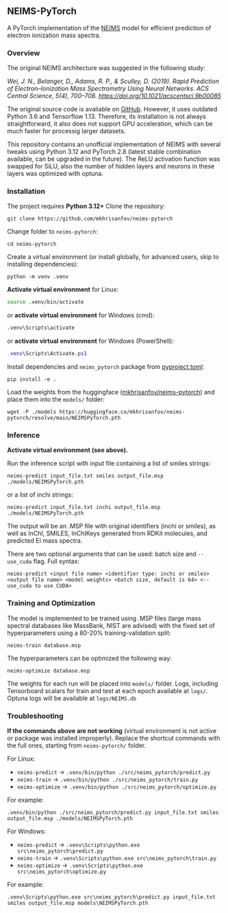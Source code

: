 ## NEIMS-PyTorch

A PyTorch implementation of the [NEIMS](https://github.com/brain-research/deep-molecular-massspec) model for efficient prediction of electron ionization mass spectra.

### Overview

The original NEIMS architecture was suggested in the following study:

_Wei, J. N., Belanger, D., Adams, R. P., & Sculley, D. (2019). Rapid Prediction of Electron–Ionization Mass Spectrometry Using Neural Networks. ACS Central Science, 5(4), 700–708. https://doi.org/10.1021/acscentsci.9b00085_

The original source code is avaliable on [GitHub](https://github.com/brain-research/deep-molecular-massspec). However, it uses outdated Python 3.6 and Tensorflow 1.13. Therefore, its installation is not always straightforward, it also does not support GPU acceleration, which can be much faster for processig larger datasets.

This repository contains an unofficial implementation of NEIMS with several tweaks using Python 3.12 and PyTorch 2.8 (latest stable combination available, can be upgraded in the future). The ReLU activation function was swapped for SiLU, also the number of hidden layers and neurons in these layers was optimized with optuna.

### Installation

The project requires **Python 3.12+**
Clone the repository:

```
git clone https://github.com/mkhrisanfov/neims-pytorch
```

Change folder to `neims-pytorch`:

```
cd neims-pytorch
```

Create a virtual environment (or install globally, for advanced users, skip to installing dependencies):

```
python -m venv .venv
```

**Activate virtual environment** for Linux:

```bash
source .venv/bin/activate
```

or **activate virtual environment** for Windows (cmd):

```cmd
.venv\Scripts\activate
```

or **activate virtual environment** for Windows (PowerShell):

```powershell
.venv\Scripts\Activate.ps1
```

Install dependencies and `neims_pytorch` package from [pyproject.toml](./pyproject.toml):

```
pip install -e .
```

Load the weights from the huggingface ([mkhrisanfov/neims-pytorch](https://huggingface.co/mkhrisanfov/neims-pytorch)) and place them into the `models/` folder:

```
wget -P ./models https://huggingface.co/mkhrisanfov/neims-pytorch/resolve/main/NEIMSPyTorch.pth
```

### Inference

**Activate virtual environment (see above).**

Run the inference script with input file containing a list of smiles strings:

```
neims-predict input_file.txt smiles output_file.msp ./models/NEIMSPyTorch.pth
```

or a list of inchi strings:

```
neims-predict input_file.txt inchi output_file.msp ./models/NEIMSPyTorch.pth
```

The output will be an .MSP file with original identifiers (inchi or smiles), as well as InChI, SMILES, InChIKeys generated from RDKit molecules, and predicted EI mass spectra.

There are two optional arguments that can be used: batch size and `--use_cuda` flag. Full syntax:

```
neims-predict <input file name> <identifier type: inchi or smiles> <output file name> <model weights> <batch size, default is 64> <--use_cuda to use CUDA>
```

### Training and Optimization

The model is implemented to be trained using .MSP files (large mass spectral databases like MassBank, NIST are advised) with the fixed set of hyperparameters using a 80-20% training-validation split:

```
neims-train database.msp
```

The hyperparameters can be optimized the following way:

```
neims-optimize database.msp
```

The weights for each run will be placed into `models/` folder. Logs, including Tensorboard scalars for train and test at each epoch available at `logs/`. Optuna logs will be available at `logs/NEIMS.db`

### Troubleshooting

**If the commands above are not working** (virtual environment is not active or package was installed improperly). Replace the shortcut commands with the full ones, starting from `neims-pytorch/` folder.

For Linux:

- `neims-predict` -> `.venv/bin/python ./src/neims_pytorch/predict.py`
- `neims-train` -> `.venv/bin/python ./src/neims_pytorch/train.py`
- `neims-optimize` -> `.venv/bin/python ./src/neims_pytorch/optimize.py`

For example:

```
.venv/bin/python ./src/neims_pytorch/predict.py input_file.txt smiles output_file.msp ./models/NEIMSPyTorch.pth
```

For Windows:

- `neims-predict` -> `.venv\Scripts\python.exe src\neims_pytorch\predict.py`
- `neims-train` -> `.venv\Scripts\python.exe src\neims_pytorch\train.py`
- `neims-optimize` -> `.venv\Scripts\python.exe src\neims_pytorch\optimize.py`

For example:

```
.venv\Scripts\python.exe src\neims_pytorch\predict.py input_file.txt smiles output_file.msp models\NEIMSPyTorch.pth
```
